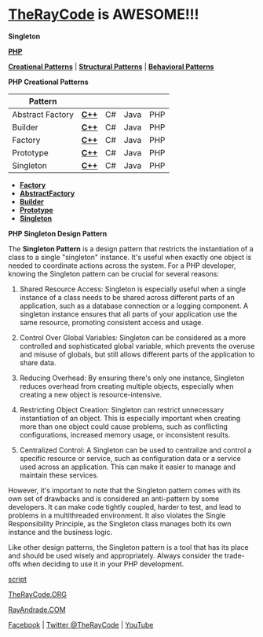 # [TheRayCode](../../README.md) is AWESOME!!! 

**Singleton**

**[PHP](../README.md)** 

**[Creational Patterns](../README.md)** | **[Structural Patterns](../../Structural/README.md)** | **[Behavioral Patterns](../../Behavioral/README.md)**

**PHP Creational Patterns**

|Pattern|   |   |   |   |
|---|---|---|---|---|
| Abstract Factory | [**C++**](../../../CPP/Creational/Builder/README.md) |C#|Java|PHP |
| Builder| [**C++**](../../../CPP/Creational/Builder/README.md) | C# | Java | PHP |
| Factory | [**C++**](../../../CPP/Creational/Builder/README.md) | C# | Java | PHP |
| Prototype | [**C++**](../../../CPP/Creational/Builder/README.md) | C# | Java | PHP |
| Singleton | [**C++**](../../../CPP/Creational/Builder/README.md) | C# | Java | PHP |

* **[Factory](../Factory/README.md)**
 * **[AbstractFactory](../AbstractFactory/README.md)**
 * **[Builder](../Builder/README.md)**
 * **[Prototype](../Prototype/README.md)**
 * **[Singleton](../Singleton/README.md)**

**PHP Singleton Design Pattern**

The **Singleton Pattern** is a design pattern that restricts the instantiation of a class to a single "singleton" instance. It's useful when exactly one object is needed to coordinate actions across the system. For a PHP developer, knowing the Singleton pattern can be crucial for several reasons:

1. Shared Resource Access: Singleton is especially useful when a single instance of a class needs to be shared across different parts of an application, such as a database connection or a logging component. A singleton instance ensures that all parts of your application use the same resource, promoting consistent access and usage.

2. Control Over Global Variables: Singleton can be considered as a more controlled and sophisticated global variable, which prevents the overuse and misuse of globals, but still allows different parts of the application to share data.

3. Reducing Overhead: By ensuring there's only one instance, Singleton reduces overhead from creating multiple objects, especially when creating a new object is resource-intensive.

4. Restricting Object Creation: Singleton can restrict unnecessary instantiation of an object. This is especially important when creating more than one object could cause problems, such as conflicting configurations, increased memory usage, or inconsistent results.

5. Centralized Control: A Singleton can be used to centralize and control a specific resource or service, such as configuration data or a service used across an application. This can make it easier to manage and maintain these services.

However, it's important to note that the Singleton pattern comes with its own set of drawbacks and is considered an anti-pattern by some developers. It can make code tightly coupled, harder to test, and lead to problems in a multithreaded environment. It also violates the Single Responsibility Principle, as the Singleton class manages both its own instance and the business logic.

Like other design patterns, the Singleton pattern is a tool that has its place and should be used wisely and appropriately. Always consider the trade-offs when deciding to use it in your PHP development.

 [script](./script/page01.md)

[TheRayCode.ORG](https://www.TheRayCode.org)

[RayAndrade.COM](https://www.RayAndrade.com)

[Facebook](https://www.facebook.com/TheRayCode/) | [Twitter @TheRayCode](https://www.twitter.com/TheRayCode/) | [YouTube](https://www.youtube.com/TheRayCode/)
